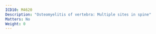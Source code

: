 ```yaml
---
ICD10: M4620
Description: "Osteomyelitis of vertebra: Multiple sites in spine"
Matters: No
Weight: 0
---
```

